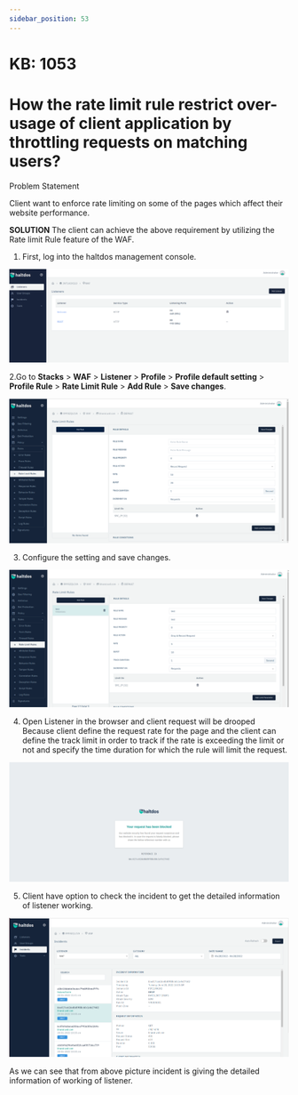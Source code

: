 ```yaml
---
sidebar_position: 53
---
```


# KB: 1053

# How the rate limit rule restrict over-usage of client application by throttling requests on matching users?
Problem Statement

Client want to enforce rate limiting on some of the pages which affect their website performance.

**SOLUTION**
The client can achieve the above requirement by utilizing the Rate limit Rule feature of the WAF.

1. First, log into the haltdos management console.

![kb-1053](/img/waf/v6/kb/professionalconsole.png)

2.Go to **Stacks** > **WAF** > **Listener** > **Profile** > **Profile default setting** > **Profile Rule** > **Rate Limit  Rule** > **Add Rule** > **Save changes**.

![kb-1053](/img/waf/v6/kb/rate1.png)

3. Configure the setting and save changes.

![kb-1053](/img/waf/v6/kb/raterule.png)

4. Open Listener in the browser and client request will be drooped Because client define the request rate for the page and the client can define the track limit in order to track if the rate is exceeding the limit or not and specify the time duration for which the rule will limit the request.

![kb-1053](/img/waf/v6/kb/raterulee.png)

5. Client have option to check the incident to get the detailed information of listener working.

![kb-1053](/img/waf/v6/kb/rulelimitrate.png)

As we can see that from above picture incident is giving the detailed information of working of listener.